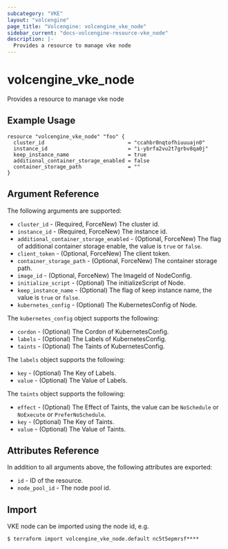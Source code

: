 ```yaml
---
subcategory: "VKE"
layout: "volcengine"
page_title: "Volcengine: volcengine_vke_node"
sidebar_current: "docs-volcengine-resource-vke_node"
description: |-
  Provides a resource to manage vke node
---
```

# volcengine_vke_node
Provides a resource to manage vke node
## Example Usage
```hcl
resource "volcengine_vke_node" "foo" {
  cluster_id                           = "ccahbr0nqtofhiuuuajn0"
  instance_id                          = "i-ybrfa2vu2t7grbv8qa0j"
  keep_instance_name                   = true
  additional_container_storage_enabled = false
  container_storage_path               = ""
}
```
## Argument Reference
The following arguments are supported:
* `cluster_id` - (Required, ForceNew) The cluster id.
* `instance_id` - (Required, ForceNew) The instance id.
* `additional_container_storage_enabled` - (Optional, ForceNew) The flag of additional container storage enable, the value is `true` or `false`.
* `client_token` - (Optional, ForceNew) The client token.
* `container_storage_path` - (Optional, ForceNew) The container storage path.
* `image_id` - (Optional, ForceNew) The ImageId of NodeConfig.
* `initialize_script` - (Optional) The initializeScript of Node.
* `keep_instance_name` - (Optional) The flag of keep instance name, the value is `true` or `false`.
* `kubernetes_config` - (Optional) The KubernetesConfig of Node.

The `kubernetes_config` object supports the following:

* `cordon` - (Optional) The Cordon of KubernetesConfig.
* `labels` - (Optional) The Labels of KubernetesConfig.
* `taints` - (Optional) The Taints of KubernetesConfig.

The `labels` object supports the following:

* `key` - (Optional) The Key of Labels.
* `value` - (Optional) The Value of Labels.

The `taints` object supports the following:

* `effect` - (Optional) The Effect of Taints, the value can be `NoSchedule` or `NoExecute` or `PreferNoSchedule`.
* `key` - (Optional) The Key of Taints.
* `value` - (Optional) The Value of Taints.

## Attributes Reference
In addition to all arguments above, the following attributes are exported:
* `id` - ID of the resource.
* `node_pool_id` - The node pool id.


## Import
VKE node can be imported using the node id, e.g.
```
$ terraform import volcengine_vke_node.default nc5t5epmrsf****
```

